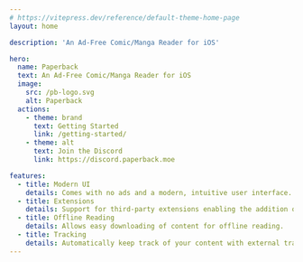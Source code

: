 ```yaml
---
# https://vitepress.dev/reference/default-theme-home-page
layout: home

description: 'An Ad-Free Comic/Manga Reader for iOS'

hero:
  name: Paperback
  text: An Ad-Free Comic/Manga Reader for iOS
  image:
    src: /pb-logo.svg
    alt: Paperback
  actions:
    - theme: brand
      text: Getting Started
      link: /getting-started/
    - theme: alt
      text: Join the Discord
      link: https://discord.paperback.moe

features:
  - title: Modern UI
    details: Comes with no ads and a modern, intuitive user interface.
  - title: Extensions
    details: Support for third-party extensions enabling the addition of more content.
  - title: Offline Reading
    details: Allows easy downloading of content for offline reading.
  - title: Tracking
    details: Automatically keep track of your content with external trackers.
---
```

